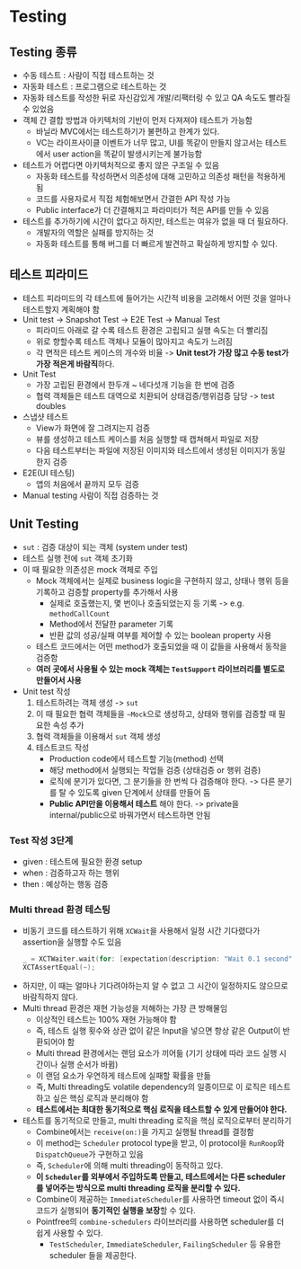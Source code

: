 # Testing

## Testing 종류

- 수동 테스트 : 사람이 직접 테스트하는 것
- 자동화 테스트 : 프로그램으로 테스트하는 것
- 자동화 테스트를 작성한 뒤로 자신감있게 개발/리팩터링 수 있고 QA 속도도 빨라질 수 있었음
- 객체 간 결합 방법과 아키텍처의 기반이 먼저 다져져야 테스트가 가능함
  - 바닐라 MVC에서는 테스트하기가 불편하고 한계가 있다.
  - VC는 라이프사이클 이벤트가 너무 많고, UI를 똑같이 만들지 않고서는 테스트에서 user action을 똑같이 발생시키는게 불가능함
- 테스트가 어렵다면 아키텍처적으로 좋지 않은 구조일 수 있음
  - 자동화 테스트를 작성하면서 의존성에 대해 고민하고 의존성 패턴을 적용하게 됨
  - 코드를 사용자로서 직접 체험해보면서 간결한 API 작성 가능
  - Public interface가 더 간결해지고 파라미터가 적은 API를 만들 수 있음
- 테스트를 추가하기에 시간이 없다고 하지만, 테스트는 여유가 없을 때 더 필요하다.
  - 개발자의 역할은 실패를 방지하는 것
  - 자동화 테스트를 통해 버그를 더 빠르게 발견하고 확실하게 방지할 수 있다.

## 테스트 피라미드

- 테스트 피라미드의 각 테스트에 들어가는 시간적 비용을 고려해서 어떤 것을 얼마나 테스트할지 계획해야 함
- Unit test -> Snapshot Test -> E2E Test -> Manual Test
  - 피라미드 아래로 갈 수록 테스트 환경은 고립되고 실행 속도는 더 빨리짐
  - 위로 향할수록 테스트 객체나 모듈이 많아지고 속도가 느려짐
  - 각 면적은 테스트 케이스의 개수와 비율 -> **Unit test가 가장 많고 수동 test가 가장 적은게 바람직**하다.
- Unit Test
  - 가장 고립된 환경에서 한두개 ~ 네다섯개 기능을 한 번에 검증
  - 협력 객체들은 테스트 대역으로 치환되어 상태검증/행위검증 담당 -> test doubles
- 스냅샷 테스트
  - View가 화면에 잘 그려지는지 검증
  - 뷰를 생성하고 테스트 케이스를 처음 실행할 때 캡쳐해서 파일로 저장
  - 다음 테스트부터는 파일에 저장된 이미지와 테스트에서 생성된 이미지가 동일한지 검증
- E2E(UI 테스팅)
  - 앱의 처음에서 끝까지 모두 검증
- Manual testing
  사람이 직접 검증하는 것

## Unit Testing

- `sut` : 검증 대상이 되는 객체 (system under test)
- 테스트 실행 전에 `sut` 객체 초기화
- 이 때 필요한 의존성은 mock 객체로 주입
  - Mock 객체에서는 실제로 business logic을 구현하지 않고, 상태나 행위 등을 기록하고 검증할 property를 추가해서 사용
    - 실제로 호출했는지, 몇 번이나 호출되었는지 등 기록 -> e.g. `methodCallCount`
    - Method에서 전달한 parameter 기록
    - 반환 값의 성공/실패 여부를 제어할 수 있는 boolean property 사용
  - 테스트 코드에서는 어떤 method가 호출되었을 때 이 값들을 사용해서 동작을 검증함
  - **여러 곳에서 사용될 수 있는 mock 객체는 `TestSupport` 라이브러리를 별도로 만들어서 사용**
- Unit test 작성
  1. 테스트하려는 객체 생성 -> `sut`
  2. 이 때 필요한 협력 객체들을 `~Mock`으로 생성하고, 상태와 행위를 검증할 때 필요한 속성 추가
  3. 협력 객체들을 이용해서 `sut` 객체 생성
  4. 테스트코드 작성
     - Production code에서 테스트할 기능(method) 선택
     - 해당 method에서 실행되는 작업들 검증 (상태검증 or 행위 검증)
     - 로직에 분기가 있다면, 그 분기들을 한 번씩 다 검증해야 한다. -> 다른 분기를 탈 수 있도록 given 단계에서 상태를 만들어 둠
     - **Public API만을 이용해서 테스트** 해야 한다. -> private을 internal/public으로 바꿔가면서 테스트하면 안됨

### Test 작성 3단계

- given : 테스트에 필요한 환경 setup
- when : 검증하고자 하는 행위
- then : 예상하는 행동 검증

### Multi thread 환경 테스팅

- 비동기 코드를 테스트하기 위해 `XCWait`을 사용해서 일정 시간 기다렸다가 assertion을 실행할 수도 있음
  ```swift
  _ = XCTWaiter.wait(for: [expectation(description: "Wait 0.1 second")], timeout: 0.1)
  XCTAssertEqual(~);
  ```
- 하지만, 이 때는 얼마나 기다려야하는지 알 수 없고 그 시간이 일정하지도 않으므로 바람직하지 않다.
- Multi thread 환경은 재현 가능성을 저해하는 가장 큰 방해물임
  - 이상적인 테스트는 100% 재현 가능해야 함
  - 즉, 테스트 실행 횟수와 상관 없이 같은 Input을 넣으면 항상 같은 Output이 반환되어야 함
  - Multi thread 환경에서는 랜덤 요소가 끼어듦 (기기 상태에 따라 코드 실행 시간이나 실행 순서가 바뀜)
  - 이 랜덤 요소가 우연하게 테스트에 실패할 확률을 만듦
  - 즉, Multi threading도 volatile dependency의 일종이므로 이 로직은 테스트하고 싶은 핵심 로직과 분리해야 함
  - **테스트에서는 최대한 동기적으로 핵심 로직을 테스트할 수 있게 만들어야 한다.**
- 테스트를 동기적으로 만들고, multi threading 로직을 핵심 로직으로부터 분리하기
  - Combine에서는 `receive(on:)`을 가지고 실행될 thread를 결정함
  - 이 method는 `Scheduler` protocol type을 받고, 이 protocol을 `RunRoop`와 `DispatchQueue`가 구현하고 있음
  - 즉, `Scheduler`에 의해 multi threading이 동작하고 있다.
  - **이 `Scheduler`를 외부에서 주입하도록 만들고, 테스트에서는 다른 scheduler를 넣어주는 방식으로 multi threading 로직을 분리할 수 있다.**
  - Combine이 제공하는 `ImmediateScheduler`를 사용하면 timeout 없이 즉시 코드가 실행되어 **동기적인 실행을 보장**할 수 있다.
  - Pointfree의 `combine-schedulers` 라이브러리를 사용하면 scheduler를 더 쉽게 사용할 수 있다.
    - `TestScheduler`, `ImmediateScheduler`, `FailingScheduler` 등 유용한 scheduler 들을 제공한다.
